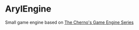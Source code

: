 # ArylEngine

Small game engine based on [The Cherno's Game Engine Series](https://youtube.com/playlist?list=PLlrATfBNZ98dC-V-N3m0Go4deliWHPFwT)
